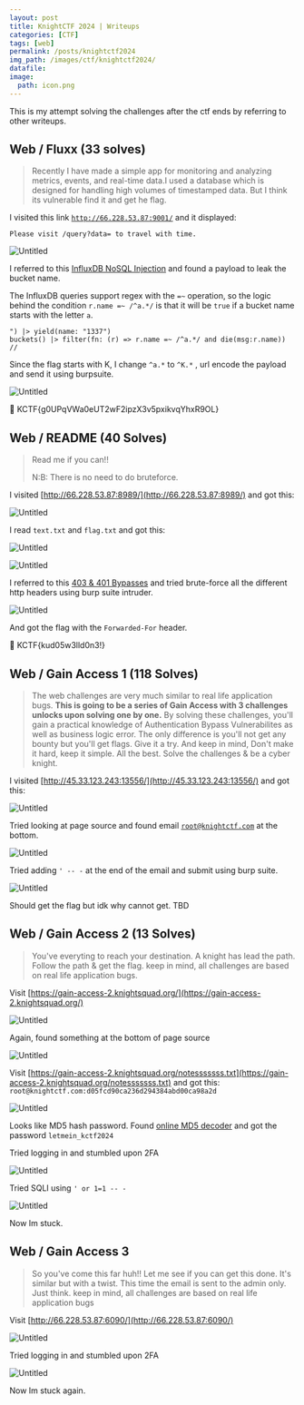 ```yaml
---
layout: post
title: KnightCTF 2024 | Writeups
categories: [CTF]
tags: [web]
permalink: /posts/knightctf2024
img_path: /images/ctf/knightctf2024/
datafile: 
image:
  path: icon.png
---
```


This is my attempt solving the challenges after the ctf ends by referring to other writeups.

## Web / Fluxx (33 solves)

> Recently I have made a simple app for monitoring and analyzing metrics, events, and real-time data.I used a database which is designed for handling high volumes of timestamped data. But I think its vulnerable find it and get he flag.
> 

I visited this link [`http://66.228.53.87:9001/`](http://66.228.53.87:9001/) and it displayed:

`Please visit /query?data= to travel with time.`

![Untitled](Untitled.png)

I referred to this [InfluxDB NoSQL Injection](https://rafa.hashnode.dev/influxdb-nosql-injection) and found a payload to leak the bucket name.

The InfluxDB queries support regex with the `=~` operation, so the logic behind the condition `r.name =~ /^a.*/` is that it will be `true` if a bucket name starts with the letter `a`.

```
") |> yield(name: "1337") 
buckets() |> filter(fn: (r) => r.name =~ /^a.*/ and die(msg:r.name)) 
//
```

Since the flag starts with K, I change `^a.*` to `^K.*` , url encode the payload and send it using burpsuite.

![Untitled](Untitled%201.png)

 

<aside>
🚩 KCTF{g0UPqVWa0eUT2wF2ipzX3v5pxikvqYhxR9OL}

</aside>

## Web / README (40 Solves)

> Read me if you can!!
> 
> 
> N:B: There is no need to do bruteforce.
> 

I visited [http://66.228.53.87:8989/](http://66.228.53.87:8989/) and got this:

![Untitled](Untitled%202.png)

I read `text.txt` and `flag.txt` and got this:

![Untitled](Untitled%203.png)

![Untitled](Untitled%204.png)

I referred to this [403 & 401 Bypasses](https://book.hacktricks.xyz/network-services-pentesting/pentesting-web/403-and-401-bypasses) and tried brute-force all the different http headers using burp suite intruder.

![Untitled](Untitled%205.png)

And got the flag with the `Forwarded-For` header.

<aside>
🚩 KCTF{kud05w3lld0n3!}

</aside>

## Web / Gain Access 1 (118 Solves)

> The web challenges are very much similar to real life application bugs. **This is going to be a series of Gain Access with 3 challenges unlocks upon solving one by one.** By solving these challenges, you'll gain a practical knowledge of Authentication Bypass Vulnerabilites as well as business logic error. The only difference is you'll not get any bounty but you'll get flags. Give it a try. And keep in mind, Don't make it hard, keep it simple. All the best. Solve the challenges & be a cyber knight.
> 

I visited [http://45.33.123.243:13556/](http://45.33.123.243:13556/) and got this:

![Untitled](Untitled%206.png)

Tried looking at page source and found email [`root@knightctf.com`](mailto:root@knightctf.com) at the bottom.

![Untitled](Untitled%207.png)

Tried adding `' -- -` at the end of the email and submit using burp suite.

![Untitled](Untitled%208.png)

Should get the flag but idk why cannot get. TBD

## Web /  Gain Access 2 (13 Solves)

> You've everyting to reach your destination. A knight has lead the path. Follow the path & get the flag. keep in mind, all challenges are based on real life application bugs.
> 

Visit [https://gain-access-2.knightsquad.org/](https://gain-access-2.knightsquad.org/) 

![Untitled](Untitled%209.png)

Again, found something at the bottom of page source

![Untitled](Untitled%2010.png)

Visit [https://gain-access-2.knightsquad.org/notesssssss.txt](https://gain-access-2.knightsquad.org/notesssssss.txt) and got this: `root@knightctf.com:d05fcd90ca236d294384abd00ca98a2d`

![Untitled](Untitled%2011.png)

Looks like MD5 hash password. Found [online MD5 decoder](https://md5hashing.net/hash/md5/d05fcd90ca236d294384abd00ca98a2d) and got the password `letmein_kctf2024`

Tried logging in and stumbled upon 2FA

![Untitled](Untitled%2012.png)

Tried SQLI using `' or 1=1 -- -`

![Untitled](Untitled%2013.png)

Now Im stuck.

## Web / Gain Access 3

> So you've come this far huh!! Let me see if you can get this done. It's similar but with a twist. This time the email is sent to the admin only. Just think. keep in mind, all challenges are based on real life application bugs
> 

Visit [http://66.228.53.87:6090/](http://66.228.53.87:6090/)

![Untitled](Untitled%2014.png)

Tried logging in and stumbled upon 2FA

![Untitled](Untitled%2012.png)

Now Im stuck again.
